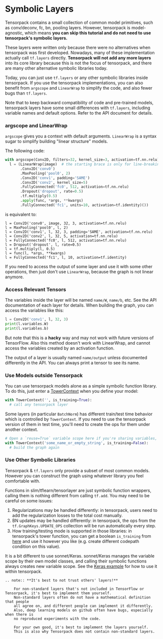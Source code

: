 
# Symbolic Layers

Tensorpack contains a small collection of common model primitives,
such as conv/deconv, fc, bn, pooling layers.
However, tensorpack is model-agnostic, which means
**you can skip this tutorial and do not need to use tensorpack's symbolic layers.**

These layers were written only because there were no alternatives when tensorpack was first developed.
Nowadays, many of these implementation actually call `tf.layers` directly.
__Tensorpack will not add any more layers__ into its core library because this is
not the focus of tensorpack, and there are many other alternative symbolic
libraries today.

Today, you can just use `tf.layers` or any other symbolic libraries inside tensorpack.
If you use the tensorpack implementations, you can also benefit from `argscope` and `LinearWrap` to
simplify the code, and also fewer bugs than `tf.layers`.

Note that to keep backward compatibility of code and pre-trained models, tensorpack layers
have some small differences with `tf.layers`, including variable names and default options.
Refer to the API document for details.

### argscope and LinearWrap
`argscope` gives you a context with default arguments.
`LinearWrap` is a syntax sugar to simplify building "linear structure" models.

The following code:
```python
with argscope(Conv2D, filters=32, kernel_size=3, activation=tf.nn.relu):
  l = (LinearWrap(image)  # the starting brace is only for line-breaking
       .Conv2D('conv0')
       .MaxPooling('pool0', 2)
       .Conv2D('conv1', padding='SAME')
       .Conv2D('conv2', kernel_size=5)
       .FullyConnected('fc0', 512, activation=tf.nn.relu)
       .Dropout('dropout', rate=0.5)
       .tf.multiply(0.5)
       .apply(func, *args, **kwargs)
       .FullyConnected('fc1', units=10, activation=tf.identity)())
```
is equivalent to:
```
l = Conv2D('conv0', image, 32, 3, activation=tf.nn.relu)
l = MaxPooling('pool0', l, 2)
l = Conv2D('conv1', l, 32, 3, padding='SAME', activation=tf.nn.relu)
l = Conv2D('conv2', l, 32, 5, activation=tf.nn.relu)
l = FullyConnected('fc0', l, 512, activation=tf.nn.relu)
l = Dropout('dropout', l, rate=0.5)
l = tf.multiply(l, 0.5)
l = func(l, *args, **kwargs)
l = FullyConnected('fc1', l, 10, activation=tf.identity)
```

If you need to access the output of some layer and use it with some other
operations, then just don't use `LinearWrap`, because the graph is not linear anymore.

### Access Relevant Tensors

The variables inside the layer will be named `name/W`, `name/b`, etc.
See the API documentation of each layer for details.
When building the graph, you can access the variables like this:
```python
l = Conv2D('conv1', l, 32, 3)
print(l.variables.W)
print(l.variables.b)
```
But note that this is a __hacky__ way and may not work with future versions of TensorFlow.
Also this method doesn't work with LinearWrap, and cannot access the variables created by an activation function.

The output of a layer is usually named `name/output` unless documented differently in the API.
You can always print a tensor to see its name.

### Use Models outside Tensorpack

You can use tensorpack models alone as a simple symbolic function library.
To do this, just enter a [TowerContext](../modules/tfutils.html#tensorpack.tfutils.TowerContext)
when you define your model:
```python
with TowerContext('', is_training=True):
  # call any tensorpack layer
```

Some layers (in particular ``BatchNorm``) has different train/test time behavior which is controlled
by ``TowerContext``. If you need to use the tensorpack version of them in test time, you'll need to create the ops for them under another context.
```python
# Open a `reuse=True` variable scope here if you're sharing variables, then:
with TowerContext('some_name_or_empty_string', is_training=False):
  # build the graph again
```

### Use Other Symbolic Libraries

Tensorpack & `tf.layers` only provide a subset of most common models.
However you can construct the graph using whatever library you feel comfortable with.

Functions in slim/tflearn/tensorlayer are just symbolic function wrappers, calling them is nothing different
from calling `tf.add`. You may need to be careful on some issues:
1. Regularizations may be handled differently:
   in tensorpack, users need to add the regularization losses to the total cost manually.
1. BN updates may be handled differently: in tensorpack,
   the ops from the `tf.GraphKeys.UPDATE_OPS` collection will be run
   automatically every step.
1. How training/testing mode is supported in those libraries: in tensorpack's
   tower function, you can get a boolean `is_training` from
   [here](trainer.html#what-you-can-do-inside-tower-function)
   and use it however you like (e.g. create different codepath condition on this value).

It is a bit different to use sonnet/Keras.
sonnet/Keras manages the variable scope by their own model classes, and calling their symbolic functions
always creates new variable scope. See the [Keras example](../examples/keras) for how to use it within tensorpack.

```eval_rst
.. note:: **It's best to not trust others' layers!**

    For non-standard layers that's not included in TensorFlow or Tensorpack, it's best to implement them yourself.
    Non-standard layers often do not have a mathematical definition that people
    all agree on, and different people can implement it differently.
    Also, deep learning models on github often have bugs, especially when there is
    no reproduced experiments with the code.

    For your own good, it's best to implement the layers yourself.
    This is also why Tensorpack does not contain non-standard layers.
```
